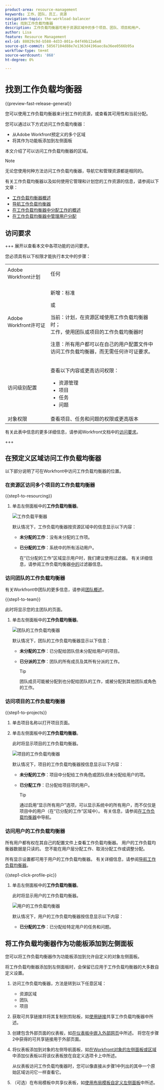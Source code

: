 ```yaml
---
product-area: resource-management
keywords: 工作，团队，员工，资源
navigation-topic: the-workload-balancer
title: 找到工作负载均衡器
description: 工作负载均衡器可用于资源区域中的多个项目、团队、项目和用户。
author: Lisa
feature: Resource Management
exl-id: 88029c9d-b588-4d33-801a-04f49b12a6e8
source-git-commit: 58567104d88e7e1363d4196aec8a36ee0566b95a
workflow-type: tm+mt
source-wordcount: '868'
ht-degree: 0%

---
```


# 找到工作负载均衡器

{{preview-fast-release-general}}

您可以使用工作负载均衡器来计划工作的资源，或查看其可用性和当前分配。

您可以通过以下方式访问工作负载均衡器：

* 从Adobe Workfront预定义的多个区域
* 将其作为功能板添加到左侧面板

本文介绍了可以访问工作负载均衡器的区域。

>[!NOTE]
>
>无论您使用何种方法访问工作负载均衡器，导航它和管理资源都是相同的。
>
>有关工作负载均衡器以及如何使用它管理和计划您的工作资源的信息，请参阅以下文章：
>
>* [工作负载均衡器概述](../../resource-mgmt/workload-balancer/overview-workload-balancer.md)
>* [导航工作负载均衡器](../../resource-mgmt/workload-balancer/navigate-the-workload-balancer.md)
>* [在工作负载均衡器中分配工作的概述](../../resource-mgmt/workload-balancer/assign-work-in-workload-balancer.md)
>* [在工作负载均衡器中管理用户分配](../../resource-mgmt/workload-balancer/manage-user-allocations-workload-balancer.md)

## 访问要求

+++ 展开以查看本文中各项功能的访问要求。

您必须具有以下权限才能执行本文中的步骤：

<table style="table-layout:auto"> 
 <col> 
 <col> 
 <tbody> 
  <tr> 
   <td role="rowheader">Adobe Workfront计划</td> 
   <td> <p>任何 </p> </td> 
  </tr> 
  <tr> 
   <td role="rowheader">Adobe Workfront许可证</td> 
   <td><p>新增：标准</p>
       <p>或</p>
       <p>当前：计划，在资源区域使用工作负载均衡器时；</br>
       工作，使用团队或项目的工作负载均衡器时</p>
       <p><span class="preview">注意：所有用户都可以在自己的用户配置文件中访问工作负载均衡器，而无需任何许可证要求。</span></p></td>
  </tr> 
   <td role="rowheader">访问级别配置</td> 
   <td> <p>查看以下内容或更高访问权限：</p> 
    <ul> 
     <li>资源管理</li> 
     <li>项目</li> 
     <li>任务</li> 
     <li>问题</li> 
    </ul> </td> 
  </tr> 
  <tr> 
   <td role="rowheader">对象权限</td> 
   <td>查看项目、任务和问题的权限或更高版本</td> 
  </tr> 
 </tbody> 
</table>

有关此表中信息的更多详细信息，请参阅Workfront文档中的[访问要求](/help/quicksilver/administration-and-setup/add-users/access-levels-and-object-permissions/access-level-requirements-in-documentation.md)。

+++

## 在预定义区域访问工作负载均衡器

以下部分说明了可在Workfront中访问工作负载均衡器的位置。

### 在资源区访问多个项目的工作负载均衡器

{{step1-to-resourcing}}

1. 单击左侧面板中的&#x200B;**工作负载均衡器**。

   ![工作负载平衡器](assets/nwe-balancer-global.png)

   默认情况下，工作负载均衡器按资源区域中的信息显示以下内容：

   * **未分配的工作**：没有未分配的工作项。
   * **已分配的工作**：系统中的所有活动用户。

     在“已分配的工作”区域显示用户时，我们建议使用过滤器。 有关详细信息，请参阅工作负载均衡器[中的](../workload-balancer/filter-information-workload-balancer.md)过滤器信息。

### 访问团队的工作负载均衡器

有关Workfront中团队的更多信息，请参阅[团队概述](/help/quicksilver/people-teams-and-groups/create-and-manage-teams/teams-overview.md)。

{{step1-to-team}}

此时将显示您的主团队的页面。

1. 单击左侧面板中的&#x200B;**工作负载均衡器**。

   ![团队的工作负载均衡器](assets/nwe-balancer-team-350x172.png)

   默认情况下，团队的工作负载均衡器显示以下信息：

   * **未分配的工作**：已分配给团队但未分配给用户的项目。
   * **已分派的工作**：团队的所有成员及其所有分派的工作。

     >[!TIP]
     >
     >团队成员可能被分配到也分配给团队的工作，或被分配到其他团队或角色的工作。

### 访问项目的工作负载均衡器

{{step1-to-projects}}

1. 单击项目名称以打开项目页面。
1. 单击左侧面板中的&#x200B;**工作负载均衡器**。

   此时将显示项目的工作负载均衡器。

   ![项目的工作负载均衡器](assets/nwe-balancer-project-350x152.png)

   默认情况下，项目的工作负载均衡器按信息显示以下内容：

   * **未分配的工作**：项目中分配给工作角色或团队但未分配给用户的项。
   * **已分配工作**：已分配给项目项的用户。

     >[!TIP]
     >
     >通过启用“显示所有用户”选项，可以显示系统中的所有用户，而不仅仅是项目中的用户（在“已分配的工作”区域中）。 有关信息，请参阅[在工作负载均衡器](../workload-balancer/navigate-the-workload-balancer.md)中导航。

<div class="preview">

### 访问用户的工作负载均衡器

所有用户都有权在其自己的配置文件上查看工作负载均衡器。 用户的工作负载均衡器数据是只读的。 您不能在用户层分配工作、取消分配工作或调整分配。

所有显示设置都可用于用户的工作负载均衡器。 有关详细信息，请参阅[导航工作负载均衡器](/help/quicksilver/resource-mgmt/workload-balancer/navigate-the-workload-balancer.md)。

{{step1-click-profile-pic}}

1. 单击左侧面板中的&#x200B;**工作负载均衡器**。

   此时将显示用户的工作负载均衡器。

   ![用户的工作负载均衡器](assets/workload-balancer-user.png)

   默认情况下，用户的工作负载均衡器按信息显示以下内容：

   * **已分配的工作**：已分配给特定用户的任务和问题。

</div>

## 将工作负载均衡器作为功能板添加到左侧面板

您可以将工作负载均衡器作为功能板添加到允许自定义的对象左侧面板。

将工作负载均衡器添加到左侧面板时，会保留已应用于工作负载均衡器的大多数自定义设置。

1. 访问工作负载均衡器，方法是转到以下任意区域：

   * 资源区域
   * 团队
   * 项目

1. 获取可共享链接并将其复制到剪贴板，如[使用链接](../../resource-mgmt/workload-balancer/share-link-for-workload-balancer.md)共享工作负载均衡器中所述。
1. 创建包含外部页面的仪表板，如[在仪表板中嵌入外部网页](../../reports-and-dashboards/dashboards/creating-and-managing-dashboards/embed-external-web-page-dashboard.md)中所述。 将您在步骤2中获得的可共享链接用于外部页面。

   <!--
      (NOTE: ensure this stays correct)
      -->

1. 将仪表板添加到对象的左侧导航面板，如[在Workfront对象的左侧面板或区域](../../workfront-basics/manage-your-account-and-profile/configuring-your-user-profile/create-custom-tabs.md)中添加仪表板以将该仪表板放在自定义选项卡上中所述。

   从仪表板访问工作负载均衡器时，您可以像直接从步骤1中列出的其中一个原始区域访问它一样查看它。

   <!--
      (NOTE: ensure this stays correct)
     -->

1. （可选）在布局模板中共享仪表板，如[使用布局模板自定义左侧面板](../../administration-and-setup/customize-workfront/use-layout-templates/customize-left-panel.md)中所述。


<!--
For a team:

* From the Workload Balancer section of a team.

  You can adjust allocations and review or assign work from multiple projects to individual team members.

For a project:

  You can do the following when you use the Workload Balancer within a project:

   * Assign work on the project to users already assigned other work on the project.
   * Assign work to any user that might not be on the project.

   * View additional work that users are assigned to on other projects.
   * Adjust user allocations to work items.-->
